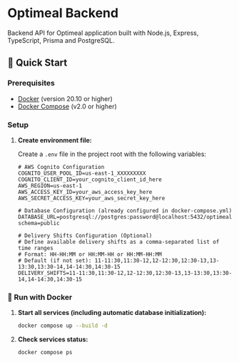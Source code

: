 # Optimeal Backend

Backend API for Optimeal application built with Node.js, Express, TypeScript, Prisma and PostgreSQL.

## 🚀 Quick Start

### Prerequisites

- [Docker](https://www.docker.com/get-started) (version 20.10 or higher)
- [Docker Compose](https://docs.docker.com/compose/install/) (v2.0 or higher)

### Setup

1. **Create environment file:**
   
   Create a `.env` file in the project root with the following variables:
   
   ```env
   # AWS Cognito Configuration
   COGNITO_USER_POOL_ID=us-east-1_XXXXXXXXX
   COGNITO_CLIENT_ID=your_cognito_client_id_here
   AWS_REGION=us-east-1
   AWS_ACCESS_KEY_ID=your_aws_access_key_here
   AWS_SECRET_ACCESS_KEY=your_aws_secret_key_here
   
   # Database Configuration (already configured in docker-compose.yml)
   DATABASE_URL=postgresql://postgres:password@localhost:5432/optimeal?schema=public
   
   # Delivery Shifts Configuration (Optional)
   # Define available delivery shifts as a comma-separated list of time ranges
   # Format: HH-HH:MM or HH:MM-HH or HH:MM-HH:MM
   # Default (if not set): 11-11:30,11:30-12,12-12:30,12:30-13,13-13:30,13:30-14,14-14:30,14:30-15
   DELIVERY_SHIFTS=11-11:30,11:30-12,12-12:30,12:30-13,13-13:30,13:30-14,14-14:30,14:30-15
   ```

### 🐳 Run with Docker

1. **Start all services (including automatic database initialization):**
   ```bash
   docker compose up --build -d
   ```

2. **Check services status:**
   ```bash
   docker compose ps
   ```